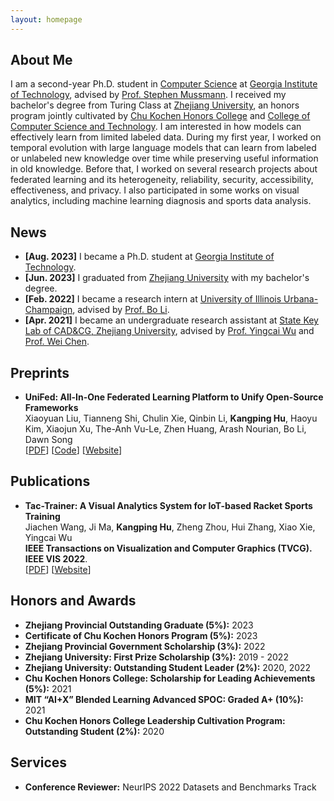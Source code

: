 ```yaml
---
layout: homepage
---
```


## About Me

I am a second-year Ph.D. student in [Computer Science](https://scs.gatech.edu) at [Georgia Institute of Technology](https://gatech.edu), advised by [Prof. Stephen Mussmann](https://steve.mussmann.us). I received my bachelor's degree from Turing Class at [Zhejiang University](https://www.zju.edu.cn/english), an honors program jointly cultivated by [Chu Kochen Honors College](http://ckc.zju.edu.cn/ckcen) and [College of Computer Science and Technology](http://www.en.cs.zju.edu.cn). I am interested in how models can effectively learn from limited labeled data. During my first year, I worked on temporal evolution with large language models that can learn from labeled or unlabeled new knowledge over time while preserving useful information in old knowledge. Before that, I worked on several research projects about federated learning and its heterogeneity, reliability, security, accessibility, effectiveness, and privacy. I also participated in some works on visual analytics, including machine learning diagnosis and sports data analysis.

## News

- **[Aug. 2023]** I became a Ph.D. student at [Georgia Institute of Technology](https://gatech.edu).
- **[Jun. 2023]** I graduated from [Zhejiang University](https://www.zju.edu.cn/english) with my bachelor's degree.
- **[Feb. 2022]** I became a research intern at [University of Illinois Urbana-Champaign](https://illinois.edu), advised by [Prof. Bo Li](https://aisecure.github.io).
- **[Apr. 2021]** I became an undergraduate research assistant at [State Key Lab of CAD&CG, Zhejiang University](http://www.cad.zju.edu.cn/english.html), advised by [Prof. Yingcai Wu](http://www.ycwu.org) and [Prof. Wei Chen](http://www.cad.zju.edu.cn/chenwei).

## Preprints

- **UniFed: All-In-One Federated Learning Platform to Unify Open-Source Frameworks**
  <br>
  Xiaoyuan Liu, Tianneng Shi, Chulin Xie, Qinbin Li, **Kangping Hu**, Haoyu Kim, Xiaojun Xu, The-Anh Vu-Le, Zhen Huang, Arash Nourian, Bo Li, Dawn Song
  <br>
  [[PDF](https://arxiv.org/pdf/2207.10308.pdf)] [[Code](https://github.com/AI-secure/FLBenchmark-toolkit)] [[Website](https://unifedbenchmark.github.io)]

## Publications

- **Tac-Trainer: A Visual Analytics System for IoT-based Racket Sports Training**
  <br>
  Jiachen Wang, Ji Ma, **Kangping Hu**, Zheng Zhou, Hui Zhang, Xiao Xie, Yingcai Wu
  <br>
  **IEEE Transactions on Visualization and Computer Graphics (TVCG). IEEE VIS 2022**.
  <br>
  [[PDF](https://zjuidg.org/source/projects/TacTrainer/TacTrainer.pdf)] [[Website](https://zjuidg.org/publications/TacTrainer)]

## Honors and Awards

 - **Zhejiang Provincial Outstanding Graduate (5%):** 2023
 - **Certificate of Chu Kochen Honors Program (5%):** 2023
 - **Zhejiang Provincial Government Scholarship (3%):** 2022
 - **Zhejiang University: First Prize Scholarship (3%):** 2019 - 2022
 - **Zhejiang University: Outstanding Student Leader (2%):** 2020, 2022
 - **Chu Kochen Honors College: Scholarship for Leading Achievements (5%):** 2021
 - **MIT “AI+X” Blended Learning Advanced SPOC: Graded A+ (10%):** 2021
 - **Chu Kochen Honors College Leadership Cultivation Program: Outstanding Student (2%):** 2020

## Services

- **Conference Reviewer:** NeurIPS 2022 Datasets and Benchmarks Track
